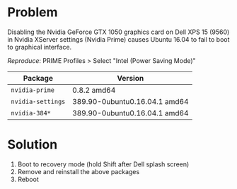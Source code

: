 # Problem
Disabling the Nvidia GeForce GTX 1050 graphics card on Dell XPS 15 (9560) in Nvidia XServer settings (Nvidia Prime) causes Ubuntu 16.04 to fail to boot to graphical interface.

_Reproduce_: PRIME Profiles > Select "Intel (Power Saving Mode)"

Package | Version
--------|---------
`nvidia-prime` | 0.8.2 amd64
`nvidia-settings` | 389.90-0ubuntu0.16.04.1 amd64
`nvidia-384*` | 389.90-0ubuntu0.16.04.1 amd64

# Solution
1. Boot to recovery mode (hold Shift after Dell splash screen)
2. Remove and reinstall the above packages
3. Reboot
